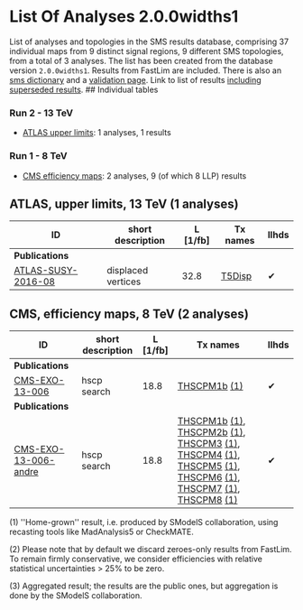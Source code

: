 

# List Of Analyses 2.0.0widths1 
List of analyses and topologies in the SMS results database,
comprising 37 individual maps from 9 distinct signal regions, 9 different SMS topologies, from a total of 3 analyses.
The list has been created from the database version `2.0.0widths1`.
Results from FastLim are included. There is also an  [sms dictionary](SmsDictionary200widths1) and a [validation page](Validation200widths1).
Link to list of results [including superseded results](ListOfAnalyses200widths1WithSuperseded).
    ## Individual tables
### Run 2 - 13 TeV
 * [ATLAS upper limits](#ATLASupperlimits13): 1  analyses, 1  results
### Run 1 - 8 TeV
 * [CMS efficiency maps](#CMSefficiencymaps8): 2  analyses, 9 (of which 8 LLP) results

<a name="ATLASupperlimits13"></a>
## ATLAS, upper limits, 13 TeV (1 analyses)

| **ID** | **short description** | **L [1/fb]** | **Tx names** | **llhds** |
|--------|-----------------------|--------------|--------------|-----------|
| **Publications** | | | | |
| [ATLAS-SUSY-2016-08](https://atlas.web.cern.ch/Atlas/GROUPS/PHYSICS/PAPERS/SUSY-2016-08/)<a name="ATLAS-SUSY-2016-08"></a> | displaced vertices | 32.8 | [T5Disp](SmsDictionary200widths1#T5Disp) |&#10004; |

<a name="CMSefficiencymaps8"></a>
## CMS, efficiency maps, 8 TeV (2 analyses)

| **ID** | **short description** | **L [1/fb]** | **Tx names** | **llhds** |
|--------|-----------------------|--------------|--------------|-----------|
| **Publications** | | | | |
| [CMS-EXO-13-006](http://cms-results.web.cern.ch/cms-results/public-results/publications/EXO-13-006/index.html)<a name="CMS-EXO-13-006"></a> | hscp search | 18.8 | [THSCPM1b](SmsDictionary200widths1#THSCPM1b) [(1)](#A1) |&#10004; |
| **Publications** | | | | |
| [CMS-EXO-13-006-andre](http://cms-results.web.cern.ch/cms-results/public-results/publications/EXO-13-006/index.html)<a name="CMS-EXO-13-006-andre"></a> | hscp search | 18.8 | [THSCPM1b](SmsDictionary200widths1#THSCPM1b) [(1)](#A1), [THSCPM2b](SmsDictionary200widths1#THSCPM2b) [(1)](#A1), [THSCPM3](SmsDictionary200widths1#THSCPM3) [(1)](#A1), [THSCPM4](SmsDictionary200widths1#THSCPM4) [(1)](#A1), [THSCPM5](SmsDictionary200widths1#THSCPM5) [(1)](#A1), [THSCPM6](SmsDictionary200widths1#THSCPM6) [(1)](#A1), [THSCPM7](SmsDictionary200widths1#THSCPM7) [(1)](#A1), [THSCPM8](SmsDictionary200widths1#THSCPM8) [(1)](#A1) |&#10004; |


<a name='A1'>(1)</a> ''Home-grown'' result, i.e. produced by SModelS collaboration, using recasting tools like MadAnalysis5 or CheckMATE.

<a name='A2'>(2)</a> Please note that by default we discard zeroes-only results from FastLim. To remain firmly conservative, we consider efficiencies with relative statistical uncertainties > 25% to be zero.

<a name='A3'>(3)</a> Aggregated result; the results are the public ones, but aggregation is done by the SModelS collaboration.
